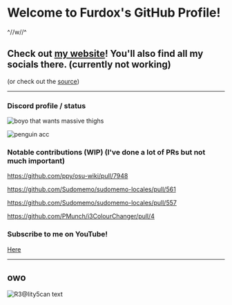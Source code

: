 <!--
**NathanTurnYT/NathanTurnYT** is a ✨ _special_ ✨ repository because its `README.md` (this file) appears on your GitHub profile.

Here are some ideas to get you started:

- 🔭 I’m currently working on ...
- 🌱 I’m currently learning ...
- 👯 I’m looking to collaborate on ...
- 🤔 I’m looking for help with ...
- 💬 Ask me about ...
- 📫 How to reach me: ...
- 😄 Pronouns: ...
- ⚡ Fun fact: ...
- 💁‍♀️ Me when your mom ...
-->

# Welcome to Furdox's GitHub Profile!
<!--・ω・-->
^//w//^
<!-- cwinge. also, it's wierd the coding state I'm in rn...
### My coding languages are :
None since I stopped learning. However, I make Scratch games! [Scratch Profile](http://tiny.cc/guffcat)
-->

## **Check out [my website](http://furdox.tk/)! You'll also find all my socials there. (currently not working)**
<!-- THIS IS A GRABIFY LINK, REAL LINK IS http://furdox.tk/ --><!-- (NUH UH! change that shit, grabbing ips is bad, old me) -->
(or check out the [source](http://github.com/Furdox/website))

-----


### Discord profile / status

![boyo that wants massive thighs](https://discord.c99.nl/widget/theme-2/670459646284398615.png)

![penguin acc](https://discord.c99.nl/widget/theme-2/724699209168715887.png)

### Notable contributions (WIP) (I've done a lot of PRs but not much important)



https://github.com/ppy/osu-wiki/pull/7948

https://github.com/Sudomemo/sudomemo-locales/pull/561

https://github.com/Sudomemo/sudomemo-locales/pull/557

https://github.com/PMunch/i3ColourChanger/pull/4



### Subscribe to me on YouTube!

[Here](http://tiny.cc/furdoxyt)

-----

## owo

![R3@Iity5can text](https://raw.githubusercontent.com/Furdox/oldwebsite/95001dfe473d2743077e6b0f8bcb1400e8fbc8e3/oldwebsite/website/secret/S%C3%A9lection_133.png)
